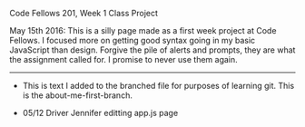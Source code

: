 Code Fellows 201, Week 1 Class Project

May 15th 2016: This is a silly page made as a first week project at Code Fellows. I focused more on getting good syntax going in my basic JavaScript than design. Forgive the pile of alerts and prompts, they are what the assignment called for. I promise to never use them again.

- - - - -

 - This is text I added to the branched file for purposes of learning git.
This is the about-me-first-branch.

 - 05/12 Driver Jennifer editting app.js page
